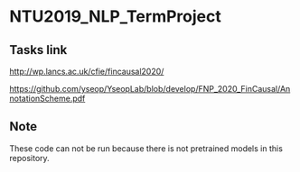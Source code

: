 # NTU2019_NLP_TermProject

## Tasks link
http://wp.lancs.ac.uk/cfie/fincausal2020/

https://github.com/yseop/YseopLab/blob/develop/FNP_2020_FinCausal/AnnotationScheme.pdf

## Note
These code can not be run because there is not pretrained models in this repository.
